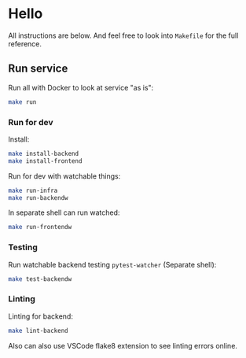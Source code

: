 # Hello

All instructions are below. And feel free to look into `Makefile` for the full reference.

## Run service

Run all with Docker to look at service "as is":

```bash
make run
```

### Run for dev

Install:

```bash
make install-backend
make install-frontend
```

Run for dev with watchable things:

```bash
make run-infra
make run-backendw
```

In separate shell can run watched:

```bash
make run-frontendw
```

### Testing

Run watchable backend testing `pytest-watcher` (Separate shell):

```bash
make test-backendw
```

### Linting

Linting for backend:

```bash
make lint-backend
```

Also can also use VSCode flake8 extension to see linting errors online.
